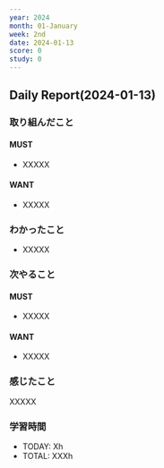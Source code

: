 ```yaml
---
year: 2024
month: 01-January
week: 2nd
date: 2024-01-13
score: 0
study: 0
---
```


## Daily Report(2024-01-13)
### 取り組んだこと
#### MUST
- XXXXX
#### WANT
- XXXXX
### わかったこと
- XXXXX
### 次やること
#### MUST
- XXXXX
#### WANT
- XXXXX
### 感じたこと
XXXXX
### 学習時間
- TODAY: Xh
- TOTAL: XXXh
